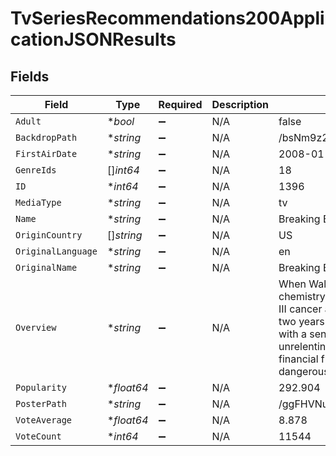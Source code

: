 # TvSeriesRecommendations200ApplicationJSONResults


## Fields

| Field                                                                                                                                                                                                                                                                                                                         | Type                                                                                                                                                                                                                                                                                                                          | Required                                                                                                                                                                                                                                                                                                                      | Description                                                                                                                                                                                                                                                                                                                   | Example                                                                                                                                                                                                                                                                                                                       |
| ----------------------------------------------------------------------------------------------------------------------------------------------------------------------------------------------------------------------------------------------------------------------------------------------------------------------------- | ----------------------------------------------------------------------------------------------------------------------------------------------------------------------------------------------------------------------------------------------------------------------------------------------------------------------------- | ----------------------------------------------------------------------------------------------------------------------------------------------------------------------------------------------------------------------------------------------------------------------------------------------------------------------------- | ----------------------------------------------------------------------------------------------------------------------------------------------------------------------------------------------------------------------------------------------------------------------------------------------------------------------------- | ----------------------------------------------------------------------------------------------------------------------------------------------------------------------------------------------------------------------------------------------------------------------------------------------------------------------------- |
| `Adult`                                                                                                                                                                                                                                                                                                                       | **bool*                                                                                                                                                                                                                                                                                                                       | :heavy_minus_sign:                                                                                                                                                                                                                                                                                                            | N/A                                                                                                                                                                                                                                                                                                                           | false                                                                                                                                                                                                                                                                                                                         |
| `BackdropPath`                                                                                                                                                                                                                                                                                                                | **string*                                                                                                                                                                                                                                                                                                                     | :heavy_minus_sign:                                                                                                                                                                                                                                                                                                            | N/A                                                                                                                                                                                                                                                                                                                           | /bsNm9z2TJfe0WO3RedPGWQ8mG1X.jpg                                                                                                                                                                                                                                                                                              |
| `FirstAirDate`                                                                                                                                                                                                                                                                                                                | **string*                                                                                                                                                                                                                                                                                                                     | :heavy_minus_sign:                                                                                                                                                                                                                                                                                                            | N/A                                                                                                                                                                                                                                                                                                                           | 2008-01-20                                                                                                                                                                                                                                                                                                                    |
| `GenreIds`                                                                                                                                                                                                                                                                                                                    | []*int64*                                                                                                                                                                                                                                                                                                                     | :heavy_minus_sign:                                                                                                                                                                                                                                                                                                            | N/A                                                                                                                                                                                                                                                                                                                           | 18                                                                                                                                                                                                                                                                                                                            |
| `ID`                                                                                                                                                                                                                                                                                                                          | **int64*                                                                                                                                                                                                                                                                                                                      | :heavy_minus_sign:                                                                                                                                                                                                                                                                                                            | N/A                                                                                                                                                                                                                                                                                                                           | 1396                                                                                                                                                                                                                                                                                                                          |
| `MediaType`                                                                                                                                                                                                                                                                                                                   | **string*                                                                                                                                                                                                                                                                                                                     | :heavy_minus_sign:                                                                                                                                                                                                                                                                                                            | N/A                                                                                                                                                                                                                                                                                                                           | tv                                                                                                                                                                                                                                                                                                                            |
| `Name`                                                                                                                                                                                                                                                                                                                        | **string*                                                                                                                                                                                                                                                                                                                     | :heavy_minus_sign:                                                                                                                                                                                                                                                                                                            | N/A                                                                                                                                                                                                                                                                                                                           | Breaking Bad                                                                                                                                                                                                                                                                                                                  |
| `OriginCountry`                                                                                                                                                                                                                                                                                                               | []*string*                                                                                                                                                                                                                                                                                                                    | :heavy_minus_sign:                                                                                                                                                                                                                                                                                                            | N/A                                                                                                                                                                                                                                                                                                                           | US                                                                                                                                                                                                                                                                                                                            |
| `OriginalLanguage`                                                                                                                                                                                                                                                                                                            | **string*                                                                                                                                                                                                                                                                                                                     | :heavy_minus_sign:                                                                                                                                                                                                                                                                                                            | N/A                                                                                                                                                                                                                                                                                                                           | en                                                                                                                                                                                                                                                                                                                            |
| `OriginalName`                                                                                                                                                                                                                                                                                                                | **string*                                                                                                                                                                                                                                                                                                                     | :heavy_minus_sign:                                                                                                                                                                                                                                                                                                            | N/A                                                                                                                                                                                                                                                                                                                           | Breaking Bad                                                                                                                                                                                                                                                                                                                  |
| `Overview`                                                                                                                                                                                                                                                                                                                    | **string*                                                                                                                                                                                                                                                                                                                     | :heavy_minus_sign:                                                                                                                                                                                                                                                                                                            | N/A                                                                                                                                                                                                                                                                                                                           | When Walter White, a New Mexico chemistry teacher, is diagnosed with Stage III cancer and given a prognosis of only two years left to live. He becomes filled with a sense of fearlessness and an unrelenting desire to secure his family's financial future at any cost as he enters the dangerous world of drugs and crime. |
| `Popularity`                                                                                                                                                                                                                                                                                                                  | **float64*                                                                                                                                                                                                                                                                                                                    | :heavy_minus_sign:                                                                                                                                                                                                                                                                                                            | N/A                                                                                                                                                                                                                                                                                                                           | 292.904                                                                                                                                                                                                                                                                                                                       |
| `PosterPath`                                                                                                                                                                                                                                                                                                                  | **string*                                                                                                                                                                                                                                                                                                                     | :heavy_minus_sign:                                                                                                                                                                                                                                                                                                            | N/A                                                                                                                                                                                                                                                                                                                           | /ggFHVNu6YYI5L9pCfOacjizRGt.jpg                                                                                                                                                                                                                                                                                               |
| `VoteAverage`                                                                                                                                                                                                                                                                                                                 | **float64*                                                                                                                                                                                                                                                                                                                    | :heavy_minus_sign:                                                                                                                                                                                                                                                                                                            | N/A                                                                                                                                                                                                                                                                                                                           | 8.878                                                                                                                                                                                                                                                                                                                         |
| `VoteCount`                                                                                                                                                                                                                                                                                                                   | **int64*                                                                                                                                                                                                                                                                                                                      | :heavy_minus_sign:                                                                                                                                                                                                                                                                                                            | N/A                                                                                                                                                                                                                                                                                                                           | 11544                                                                                                                                                                                                                                                                                                                         |